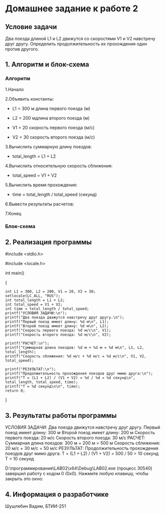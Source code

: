 # Домашнее задание к работе 2

## Условие задачи

Два поезда длиной L1 и L2 движутся со скоростями V1 и V2 навстречу друг другу.
Определить продолжительность их прохождения один против другого.

## 1. Алгоритм и блок-схема
### Алгоритм
1.Начало

2.Объявить константы:

- L1 = 300 м длина первого поезда (м)

- L2 = 200 мдлина второго поезда (м)

- V1 = 20 скорость первого поезда (м/с)

- V2 = 30 скорость второго поезда (м/с)

3.Вычислить суммарную длину поездов:

- total_length = L1 + L2

4.Вычислить относительную скорость сближения:

- total_speed = V1 + V2

5.Вычислить время прохождения:

- time = total_length / total_speed (секунд)

6.Вывести результаты расчетов:

7.Конец

### Блок-схема

## 2. Реализация программы

#include <stdio.h>

#include <locale.h>

int main()

{

    int L1 = 300, L2 = 200, V1 = 20, V2 = 30;
    setlocale(LC_ALL, "RUS");
    int total_length = L1 + L2;
    int total_speed = V1 + V2;
    int time = total_length / total_speed;
    printf("УСЛОВИЯ ЗАДАЧИ:\n");
    printf("Два поезда движутся навстречу друг другу.\n");
    printf("Первый поезд имеет длину: %d м\n", L1);
    printf("Второй поезд имеет длину: %d м\n", L2);
    printf("Скорость первого поезда: %d м/с\n", V1);
    printf("Скорость второго поезда: %d м/с\n", V2);

    printf("РАСЧЕТ:\n");
    printf("Суммарная длина поездов: %d м + %d м = %d м\n", L1, L2, total_length);
    printf("Cкорость сближения: %d м/с + %d м/с = %d м/с\n", V1, V2, total_speed);

    printf("РЕЗУЛЬТАТ:\n");
    printf("Продолжительность прохождения поездов друг мимо друга:\n");
    printf("T = (L1 + L2) / (V1 + V2) = %d / %d = %d секунд\n", total_length, total_speed, time);
    printf("T = %d секунд\n\n", time);
    return 0;

}
## 3. Результаты работы программы

УСЛОВИЯ ЗАДАЧИ:
Два поезда движутся навстречу друг другу.
Первый поезд имеет длину: 300 м
Второй поезд имеет длину: 200 м
Скорость первого поезда: 20 м/с
Скорость второго поезда: 30 м/с
РАСЧЕТ:
Суммарная длина поездов: 300 м + 200 м = 500 м
Cкорость сближения: 20 м/с + 30 м/с = 50 м/с
РЕЗУЛЬТАТ:
Продолжительность прохождения поездов друг мимо друга:
T = (L1 + L2) / (V1 + V2) = 500 / 50 = 10 секунд
T = 10 секунд

D:\программирование\LAB02\x64\Debug\LAB02.exe (процесс 30540) завершил работу с кодом 0 (0x0).
Нажмите любую клавишу, чтобы закрыть это окно:

## 4. Информация о разработчике

Шушлебин Вадим, БТИИ-251


